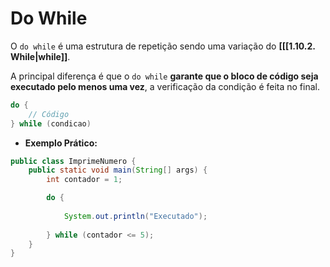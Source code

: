 # Do While

O `do while` é uma estrutura de repetição sendo uma variação do **[[[1.10.2. While|while]]**. 

A principal diferença é que o `do while` **garante que o bloco de código seja executado pelo menos uma vez**, a verificação da condição é feita no final.

```Java
do {
	// Código
} while (condicao)
```

- **Exemplo Prático:**

```Java
public class ImprimeNumero {
    public static void main(String[] args) {
        int contador = 1;

        do {
        
	        System.out.println("Executado");
	        
        } while (contador <= 5);
    }
}
```